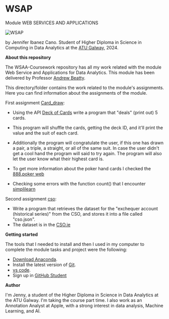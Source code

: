 # WSAP
Module WEB SERVICES AND APPLICATIONS

![WSAP](https://10xds.com/wp-content/uploads/2021/03/web-app-development-banner.jpg)


by Jennifer Ibanez Cano. Student of Higher Diploma in Science in Computing in Data Analytics at the [ATU Galway](https://www.atu.ie), 2024.

**About this repository**

The WSAA-Coursework repository has all my work related with the module Web Service and Applications for Data Analytics. This module has been delivered by Professor [Andrew Beatty](https://github.com/andrewbeattycourseware/WSAA-Courseware). 

This directory/folder contains the work related to the module's assignments. Here you can find information about the assignments of the module. 

First assignment [Card_draw](https://github.com/Jennyicano/WSAA-coursework/blob/main/assignments/assignment2-carddraw.py): 

- Using the API [Deck of Cards](https://deckofcardsapi.com/) write a program that "deals" (print out) 5 cards. 
- This program will shuffle the cards, getting the deck ID, and it'll print the value and the suit of each card. 
- Additionally the program will congratulate the user, if this one has drawn a pair, a triple, a straight, or all of the same suit. In case the user didn't get a cool hand the program will said to try again. The program will also let the user know what their highest card is. 

- To get more information about the poker hand cards I checked the [888.poker web](https://www.888poker.com/how-to-play-poker/hands/straight-poker-hand-ranking/)
- Checking some errors with the function count() that I encounter [simplilearn](https://www.simplilearn.com/tutorials/python-tutorial/count-in-python)

Second assignment [cso](https://github.com/Jennyicano/WSAA-coursework/blob/main/assignments/assignment03-cso.py): 

- Write a program that retrieves the dataset for the "exchequer account (historical series)" from the CSO, and stores it into a file called "cso.json".
- The dataset is in the [CSO.ie](https://data.cso.ie)








**Getting started**

The tools that I needed to install and then I used in my computer to complete the module tasks and project were the following: 

* [Download Anaconda](https://www.anaconda.com/download/success). 
* Install the latest version of [Git](https://git-scm.com/downloads).
* [vs code](https://code.visualstudio.com).
* Sign up in [GitHub Student](https://education.github.com/pack)  

**Author**

I'm Jenny, a student of the Higher Diploma in Science in Data Analytics at the ATU Galway. I'm taking the course part time. I also work as an Annotation Analyst at Apple, with a strong interest in data analysis, Machine Learning, and AI.

